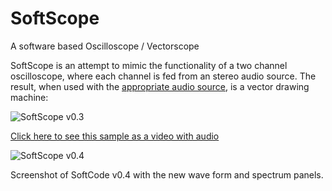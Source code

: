 # SoftScope
A software based Oscilloscope / Vectorscope

SoftScope is an attempt to mimic the functionality of a two channel oscilloscope, where each channel is fed from an stereo audio source.
The result, when used with the [appropriate audio source](http://oscilloscopemusic.com/), is a vector drawing machine:

![SoftScope v0.3](https://xfx.net/stackoverflow/SoftScopeVideo/SoftScope.gif)

[Click here to see this sample as a video with audio](https://xfx.net/stackoverflow/SoftScopeVideo/index.html)

![SoftScope v0.4](https://xfx.net/stackoverflow/SoftScopeVideo/softscope04.png)

Screenshot of SoftCode v0.4 with the new wave form and spectrum panels.
